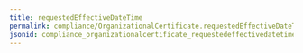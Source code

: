 ```yaml
---
title: requestedEffectiveDateTime
permalink: compliance/OrganizationalCertificate.requestedEffectiveDateTime.html
jsonid: compliance_organizationalcertificate_requestedeffectivedatetime
---
```

